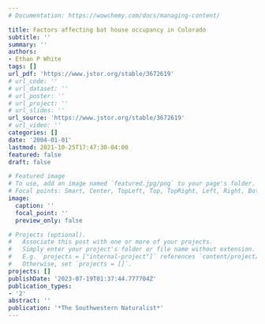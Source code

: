 ```yaml
---
# Documentation: https://wowchemy.com/docs/managing-content/

title: Factors affecting bat house occupancy in Colorado
subtitle: ''
summary: ''
authors:
- Ethan P White
tags: []
url_pdf: 'https://www.jstor.org/stable/3672619'
# url_code: ''
# url_dataset: ''
# url_poster: ''
# url_project: ''
# url_slides: ''
url_source: 'https://www.jstor.org/stable/3672619'
# url_video: ''
categories: []
date: '2004-01-01'
lastmod: 2021-10-25T17:47:30-04:00
featured: false
draft: false

# Featured image
# To use, add an image named `featured.jpg/png` to your page's folder.
# Focal points: Smart, Center, TopLeft, Top, TopRight, Left, Right, BottomLeft, Bottom, BottomRight.
image:
  caption: ''
  focal_point: ''
  preview_only: false

# Projects (optional).
#   Associate this post with one or more of your projects.
#   Simply enter your project's folder or file name without extension.
#   E.g. `projects = ["internal-project"]` references `content/project/deep-learning/index.md`.
#   Otherwise, set `projects = []`.
projects: []
publishDate: '2023-07-19T01:37:44.777704Z'
publication_types:
- '2'
abstract: ''
publication: '*The Southwestern Naturalist*'
---
```

